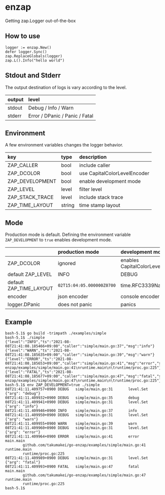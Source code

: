 enzap
======================================================================

Getting zap.Logger out-of-the-box

How to use
----------------------------------------------------------------------

```
logger := enzap.New()
defer logger.Sync()
zap.ReplaceGlobals(logger)
zap.L().Info("hello world")
```

Stdout and Stderr
----------------------------------------------------------------------

The output destination of logs is vary according to the level.

| output | level                          |
|:-------|:-------------------------------|
| stdout | Debug / Info / Warn            |
| stderr | Error / DPanic / Panic / Fatal |


Environment
----------------------------------------------------------------------

A few environment variables changes the logger behavior.

| key             | type   | description                  |
|:----------------|:-------|:-----------------------------|
| ZAP_CALLER      | bool   | include caller               |
| ZAP_DCOLOR      | bool   | use CapitalColorLevelEncoder |
| ZAP_DEVELOPMENT | bool   | enable development mode      |
| ZAP_LEVEL       | level  | filter level                 |
| ZAP_STACK_TRACE | level  | include stack trace          |
| ZAP_TIME_LAYOUT | string | time stamp layout            |


Mode
----------------------------------------------------------------------

Production mode is default.
Defining the environment variable `ZAP_DEVELOPMENT` to `true` enables development mode.

|                         | production mode           | development mode                            |
|:------------------------|:--------------------------|:--------------------------------------------|
| ZAP_DCOLOR              | ignored                   | enables CapitalColorLevelEncoder            |
| default ZAP_LEVEL       | INFO                      | DEBUG                                       |
| default ZAP_TIME_LAYOUT | `02T15:04:05.000000Z0700` | time.RFC3339Nano                            |
| encoder                 | json encoder              | console encoder                             |
| logger.DPanic           | does not panic            | panics                                      |


Example
----------------------------------------------------------------------

```
bash-5.1$ go build -trimpath ./examples/simple
bash-5.1$ ./simple
{"level":"INFO","ts":"2021-08-08T21:41:08.185466+09:00","caller":"simple/main.go:37","msg":"info"}
{"level":"WARN","ts":"2021-08-08T21:41:08.185635+09:00","caller":"simple/main.go:39","msg":"warn"}
{"level":"ERROR","ts":"2021-08-08T21:41:08.185653+09:00","caller":"simple/main.go:41","msg":"error","stacktrace":"main.main\n\tgithub.com/takumakei/go-enzap/examples/simple/main.go:41\nruntime.main\n\truntime/proc.go:225"}
{"level":"FATAL","ts":"2021-08-08T21:41:08.185677+09:00","caller":"simple/main.go:47","msg":"fatal","stacktrace":"main.main\n\tgithub.com/takumakei/go-enzap/examples/simple/main.go:47\nruntime.main\n\truntime/proc.go:225"}
bash-5.1$ env ZAP_DEVELOPMENT=true ./simple
08T21:41:11.409757+0900 DEBUG   simple/main.go:31       level.Set       {"arg": "debug"}
08T21:41:11.409932+0900 DEBUG   simple/main.go:35       debug
08T21:41:11.409941+0900 DEBUG   simple/main.go:31       level.Set       {"arg": "info"}
08T21:41:11.409946+0900 INFO    simple/main.go:37       info
08T21:41:11.409950+0900 DEBUG   simple/main.go:31       level.Set       {"arg": "warn"}
08T21:41:11.409955+0900 WARN    simple/main.go:39       warn
08T21:41:11.409960+0900 DEBUG   simple/main.go:31       level.Set       {"arg": "error"}
08T21:41:11.409964+0900 ERROR   simple/main.go:41       error
main.main
        github.com/takumakei/go-enzap/examples/simple/main.go:41
runtime.main
        runtime/proc.go:225
08T21:41:11.409989+0900 DEBUG   simple/main.go:31       level.Set       {"arg": "fatal"}
08T21:41:11.409993+0900 FATAL   simple/main.go:47       fatal
main.main
        github.com/takumakei/go-enzap/examples/simple/main.go:47
runtime.main
        runtime/proc.go:225
bash-5.1$
```
